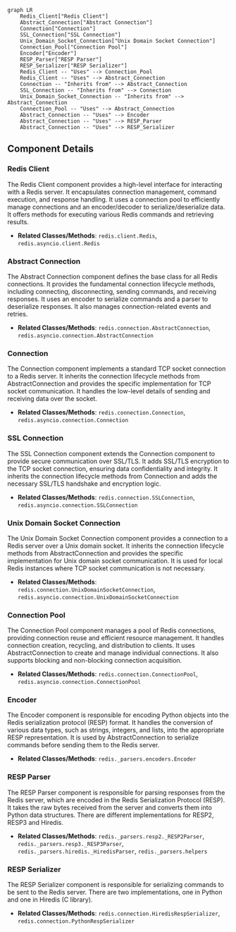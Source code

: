 ```mermaid
graph LR
    Redis_Client["Redis Client"]
    Abstract_Connection["Abstract Connection"]
    Connection["Connection"]
    SSL_Connection["SSL Connection"]
    Unix_Domain_Socket_Connection["Unix Domain Socket Connection"]
    Connection_Pool["Connection Pool"]
    Encoder["Encoder"]
    RESP_Parser["RESP Parser"]
    RESP_Serializer["RESP Serializer"]
    Redis_Client -- "Uses" --> Connection_Pool
    Redis_Client -- "Uses" --> Abstract_Connection
    Connection -- "Inherits from" --> Abstract_Connection
    SSL_Connection -- "Inherits from" --> Connection
    Unix_Domain_Socket_Connection -- "Inherits from" --> Abstract_Connection
    Connection_Pool -- "Uses" --> Abstract_Connection
    Abstract_Connection -- "Uses" --> Encoder
    Abstract_Connection -- "Uses" --> RESP_Parser
    Abstract_Connection -- "Uses" --> RESP_Serializer
```

## Component Details

### Redis Client
The Redis Client component provides a high-level interface for interacting with a Redis server. It encapsulates connection management, command execution, and response handling. It uses a connection pool to efficiently manage connections and an encoder/decoder to serialize/deserialize data. It offers methods for executing various Redis commands and retrieving results.
- **Related Classes/Methods**: `redis.client.Redis`, `redis.asyncio.client.Redis`

### Abstract Connection
The Abstract Connection component defines the base class for all Redis connections. It provides the fundamental connection lifecycle methods, including connecting, disconnecting, sending commands, and receiving responses. It uses an encoder to serialize commands and a parser to deserialize responses. It also manages connection-related events and retries.
- **Related Classes/Methods**: `redis.connection.AbstractConnection`, `redis.asyncio.connection.AbstractConnection`

### Connection
The Connection component implements a standard TCP socket connection to a Redis server. It inherits the connection lifecycle methods from AbstractConnection and provides the specific implementation for TCP socket communication. It handles the low-level details of sending and receiving data over the socket.
- **Related Classes/Methods**: `redis.connection.Connection`, `redis.asyncio.connection.Connection`

### SSL Connection
The SSL Connection component extends the Connection component to provide secure communication over SSL/TLS. It adds SSL/TLS encryption to the TCP socket connection, ensuring data confidentiality and integrity. It inherits the connection lifecycle methods from Connection and adds the necessary SSL/TLS handshake and encryption logic.
- **Related Classes/Methods**: `redis.connection.SSLConnection`, `redis.asyncio.connection.SSLConnection`

### Unix Domain Socket Connection
The Unix Domain Socket Connection component provides a connection to a Redis server over a Unix domain socket. It inherits the connection lifecycle methods from AbstractConnection and provides the specific implementation for Unix domain socket communication. It is used for local Redis instances where TCP socket communication is not necessary.
- **Related Classes/Methods**: `redis.connection.UnixDomainSocketConnection`, `redis.asyncio.connection.UnixDomainSocketConnection`

### Connection Pool
The Connection Pool component manages a pool of Redis connections, providing connection reuse and efficient resource management. It handles connection creation, recycling, and distribution to clients. It uses AbstractConnection to create and manage individual connections. It also supports blocking and non-blocking connection acquisition.
- **Related Classes/Methods**: `redis.connection.ConnectionPool`, `redis.asyncio.connection.ConnectionPool`

### Encoder
The Encoder component is responsible for encoding Python objects into the Redis serialization protocol (RESP) format. It handles the conversion of various data types, such as strings, integers, and lists, into the appropriate RESP representation. It is used by AbstractConnection to serialize commands before sending them to the Redis server.
- **Related Classes/Methods**: `redis._parsers.encoders.Encoder`

### RESP Parser
The RESP Parser component is responsible for parsing responses from the Redis server, which are encoded in the Redis Serialization Protocol (RESP). It takes the raw bytes received from the server and converts them into Python data structures. There are different implementations for RESP2, RESP3 and Hiredis.
- **Related Classes/Methods**: `redis._parsers.resp2._RESP2Parser`, `redis._parsers.resp3._RESP3Parser`, `redis._parsers.hiredis._HiredisParser`, `redis._parsers.helpers`

### RESP Serializer
The RESP Serializer component is responsible for serializing commands to be sent to the Redis server. There are two implementations, one in Python and one in Hiredis (C library).
- **Related Classes/Methods**: `redis.connection.HiredisRespSerializer`, `redis.connection.PythonRespSerializer`
